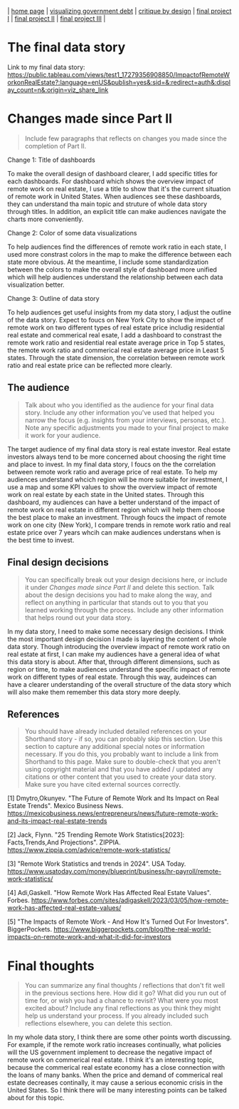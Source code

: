 | [home page](https://dashuai77.github.io/Portfolio/) | [visualizing government debt](visualizing-government-debt.md) | [critique by design](Critique-by-Design-with-Tableau.md) | [final project I](final-project-part-one-Ziyi.md) | [final project II](final-project-part-two-Ziyi.md) | [final project III](final-project-part-three-Ziyi.md) |

# The final data story

Link to my final data story:
https://public.tableau.com/views/test1_17279356908850/ImpactofRemoteWorkonRealEstate?:language=enUS&publish=yes&:sid=&:redirect=auth&:display_count=n&:origin=viz_share_link

# Changes made since Part II
> Include few paragraphs that reflects on changes you made since the completion of Part II. 

Change 1: Title of dashboards

To make the overall design of dashboard clearer, I add specific titles for each dashboards. For dashboard which shows the overview impact of remote work on real estate, I use a title to show that it's the current situation of remote work in United States. When audiences see these dashboards, they can understand tha main topic and struture of whole data story through titles. In addition, an explicit title can make audiences navigate the charts more conveniently.

Change 2: Color of some data visualizations

To help audiences find the differences of remote work ratio in each state, I used more constrast colors in the map to make the difference between each state more obvious. At the meantime, I include some standardization between the colors to make the overall style of dashboard more unified which will help audiences understand the relationship between each data visualization better. 

Change 3: Outline of data story 

To help audiences get useful insights from my data story, I adjust the outline of the data story. Expect to foucs on New York City to show the impact of remote work on two different types of real estate price includig residential real estate and commerical real esate, I add a dashboard to constrast the remote work ratio and residential real estate average price in Top 5 states, the remote work ratio and commerical real estate average price in Least 5 states. Through the state dimension, the correlation between remote work ratio and real estate price can be reflected more clearly. 


## The audience
> Talk about who you identified as the audience for your final data story.  Include any other information you've used that helped you narrow the focus (e.g. insights from your interviews, personas, etc.).  Note any specific adjustments you made to your final project to make it work for your audience.

The target audience of my final data story is real estate investor. Real estate investors always tend to be more concerned about choosing the right time and place to invest. In my final data story, I foucs on the the correlation between remote work ratio and average price of real estate. To help my audiences understand whcich region will be more suitable for investment, I use a map and some KPI values to show the overview impact of remote work on real estate by each state in the United states. Through this dashboard, my audiences can have a better understand of the impact of remote work on real estate in different region which will help them choose the best place to make an investment. Through foucs the impact of remote work on one city (New York), I compare trends in remote work ratio and real estate price over 7 years whcih can make audiences understans when is the best time to invest. 

## Final design decisions
> You can specifically break out your design decisions here, or include it under *Changes made since Part II* and delete this section. Talk about the design decisions you had to make along the way, and reflect on anything in particular that stands out to you that you learned working through the process.  Include any other information that helps round out your data story. 

In my data story, I need to make some necessary design decisions. I think the most important design decision I made is layering the content of whole data story. Though introducing the overview impact of remote work ratio on real estate at first, I can make my audiences have a general idea of what this data story is about. After that, through different dimensions, such as region or time, to make audiences understand the specific impact of remote work on different types of real estate. Through this way, audeinces can have a clearer understanding of the overall structure of the data story which will also make them remember this data story more deeply. 


## References
> You should have already included detailed references on your Shorthand story - if so, you can probably skip this section.  Use this section to capture any additional special notes or information necessary.  If you do this, you probably want to include a link from Shorthand to this page. Make sure to double-check that you aren't using copyright material and that you have added / updated any citations or other content that you used to create your data story.  Make sure you have cited external sources correctly. 


[1] Dmytro,Okunyev. "The Future of Remote Work and Its Impact on Real Estate Trends". Mexico Business News. https://mexicobusiness.news/entrepreneurs/news/future-remote-work-and-its-impact-real-estate-trends

[2] Jack, Flynn. "25 Trending Remote Work Statistics[2023]: Facts,Trends,And Projections". ZIPPIA. https://www.zippia.com/advice/remote-work-statistics/

[3] "Remote Work Statistics and trends in 2024". USA Today. https://www.usatoday.com/money/blueprint/business/hr-payroll/remote-work-statistics/

[4] Adi,Gaskell. "How Remote Work Has Affected Real Estate Values". Forbes. https://www.forbes.com/sites/adigaskell/2023/03/05/how-remote-work-has-affected-real-estate-values/

[5] "The Impacts of Remote Work - And How It's Turned Out For Investors". BiggerPockets. https://www.biggerpockets.com/blog/the-real-world-impacts-on-remote-work-and-what-it-did-for-investors


# Final thoughts
> You can summarize any final thoughts / reflections that don't fit well in the previous sections here.  How did it go?  What did you run out of time for, or wish you had a chance to revisit?  What were you most excited about?  Include any final reflections as you think they might help us understand your process.  If you already included such reflections elsewhere, you can delete this section.

In my whole data story, I think there are some other points worth discussing. For example, if the remote work ratio increases continually, what policies will the US government implement to decrease the negative impact of remote work on commerical real estate. I think it's an interesting topic, because the commerical real estate economy has a close connection with the loans of many banks. When the price and demand of commerical real estate decreases continally, it may cause a serious economic crisis in the United States. So I think there will be many interesting points can be talked about for this topic. 


